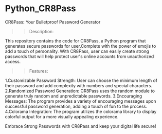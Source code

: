 # Python_CR8Pass
CR8Pass: Your Bulletproof Password Generator

>>Description:

  This repository contains the code for CR8Pass, a Python program that generates secure passwords for user.Complete with the power of emojis to add a touch of personality. With CR8Pass, user can easily create strong passwords 
  that will help protect user's online accounts from unauthorized access.

>>Features:

  1.Customizable Password Strength: User can choose the minimum length of their password and add complexity with numbers and special characters.
  2.Randomized Password Generation: CR8Pass uses the random module to generate truly random and unpredictable passwords.
  3.Encouraging Messages: The program provides a variety of encouraging messages upon successful password generation, adding a touch of fun to the process.
  4.Colorama Integration: The program utilizes the colorama library to display colorful output for a more visually appealing experience.

Embrace Strong Passwords with CR8Pass and keep your digital life secure! 
